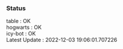 ### Status


table : OK  
hogwarts : OK  
icy-bot : OK  
Latest Update : 2022-12-03 19:06:01.707226
